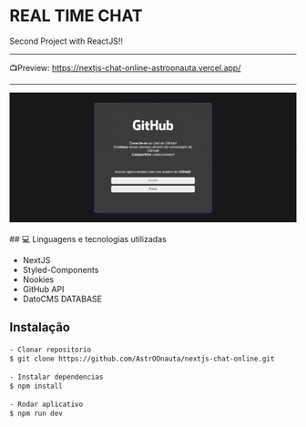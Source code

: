 # REAL TIME CHAT
Second Project with ReactJS!!
<br><hr>
📺Preview: https://nextjs-chat-online-astroonauta.vercel.app/
<hr>
<div align = "center">
  
<img src="https://github.com/AstrOOnauta/nextjs-chat-online/blob/main/preview.gif?raw=true">
 
</div>
<br>
## 💻 Linguagens e tecnologias utilizadas

  - NextJS
  - Styled-Components
  - Nookies
  - GitHub API
  - DatoCMS DATABASE

## Instalação

    - Clonar repositorio
    $ git clone https://github.com/AstrOOnauta/nextjs-chat-online.git

    - Instalar dependencias
    $ npm install

    - Rodar aplicativo
    $ npm run dev
